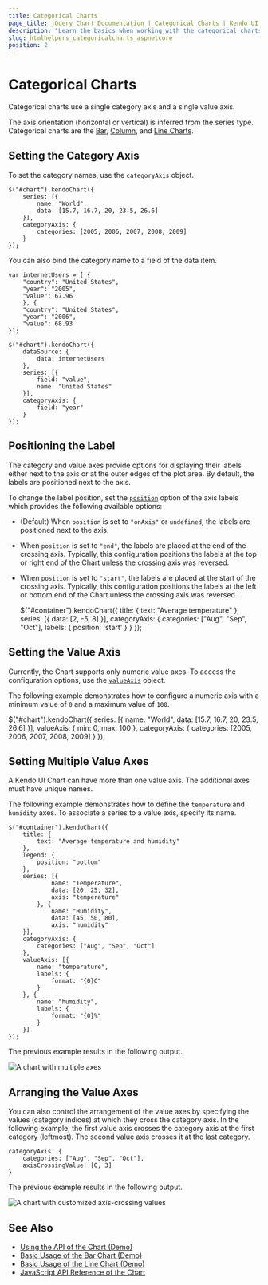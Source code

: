 ```yaml
---
title: Categorical Charts
page_title: jQuery Chart Documentation | Categorical Charts | Kendo UI
description: "Learn the basics when working with the categorical charts in the Telerik UI for ASP.NET Core suite."
slug: htmlhelpers_categoricalcharts_aspnetcore
position: 2
---
```


# Categorical Charts

Categorical charts use a single category axis and a single value axis.

The axis orientation (horizontal or vertical) is inferred from the series type. Categorical charts are the [Bar](https://demos.telerik.com/kendo-ui/bar-charts/index), [Column](https://demos.telerik.com/kendo-ui/bar-charts/column), and [Line Charts](https://demos.telerik.com/kendo-ui/line-charts/index).

## Setting the Category Axis

To set the category names, use the `categoryAxis` object.

    $("#chart").kendoChart({
        series: [{
            name: "World",
            data: [15.7, 16.7, 20, 23.5, 26.6]
        }],
        categoryAxis: {
            categories: [2005, 2006, 2007, 2008, 2009]
        }
    });

You can also bind the category name to a field of the data item.

    var internetUsers = [ {
        "country": "United States",
        "year": "2005",
        "value": 67.96
        }, {
        "country": "United States",
        "year": "2006",
        "value": 68.93
    }];

    $("#chart").kendoChart({
        dataSource: {
            data: internetUsers
        },
        series: [{
            field: "value",
            name: "United States"
        }],
        categoryAxis: {
            field: "year"
        }
    });

## Positioning the Label

The category and value axes provide options for displaying their labels either next to the axis or at the outer edges of the plot area. By default, the labels are positioned next to the axis.

To change the label position, set the [`position`](/api/javascript/dataviz/ui/chart#configuration-categoryAxis.labels.position) option of the axis labels which provides the following available options:

* (Default) When `position` is set to `"onAxis"` or `undefined`, the labels are positioned next to the axis.
* When `position` is set to `"end"`, the labels are placed at the end of the crossing axis. Typically, this configuration positions the labels at the top or right end of the Chart unless the crossing axis was reversed.
* When `position` is set to `"start"`, the labels are placed at the start of the crossing axis. Typically, this configuration positions the labels at the left or bottom end of the Chart unless the crossing axis was reversed.

    $("#container").kendoChart({
        title: {
            text: "Average temperature"
        },
        series: [{
            data: [2, -5, 8]
        }],
        categoryAxis: {
            categories: ["Aug", "Sep", "Oct"],
            labels: {
                position: 'start'
            }
        }
    });

## Setting the Value Axis

Currently, the Chart supports only numeric value axes. To access the configuration options, use the [`valueAxis`](/api/dataviz/chart#valueaxis-object) object.

The following example demonstrates how to configure a numeric axis with a minimum value of `0` and a maximum value of `100`.

$("#chart").kendoChart({
    series: [{
        name: "World",
        data: [15.7, 16.7, 20, 23.5, 26.6]
    }],
    valueAxis: {
        min: 0,
        max: 100
    },
    categoryAxis: {
        categories: [2005, 2006, 2007, 2008, 2009]
    }
});

## Setting Multiple Value Axes

A Kendo UI Chart can have more than one value axis. The additional axes must have unique names.

The following example demonstrates how to define the `temperature` and `humidity` axes. To associate a series to a value axis, specify its name.

    $("#container").kendoChart({
        title: {
            text: "Average temperature and humidity"
        },
        legend: {
            position: "bottom"
        },
        series: [{
                name: "Temperature",
                data: [20, 25, 32],
                axis: "temperature"
            }, {
                name: "Humidity",
                data: [45, 50, 80],
                axis: "humidity"
        }],
        categoryAxis: {
            categories: ["Aug", "Sep", "Oct"]
        },
        valueAxis: [{
            name: "temperature",
            labels: {
                format: "{0}C"
            }
        }, {
            name: "humidity",
            labels: {
                format: "{0}%"
            }
        }]
    });

The previous example results in the following output.

![A chart with multiple axes](../chart-multiple-axes.png)

## Arranging the Value Axes

You can also control the arrangement of the value axes by specifying the values (category indices) at which they cross the category axis. In the following example, the first value axis crosses the category axis at the first category (leftmost). The second value axis crosses it at the last category.

    categoryAxis: {
        categories: ["Aug", "Sep", "Oct"],
        axisCrossingValue: [0, 3]
    }


The previous example results in the following output.

![A chart with customized axis-crossing values](../chart-axis-crossing-values.png)

## See Also

* [Using the API of the Chart (Demo)](https://demos.telerik.com/kendo-ui/chart-api/index)
* [Basic Usage of the Bar Chart (Demo)](https://demos.telerik.com/kendo-ui/bar-charts/index)
* [Basic Usage of the Line Chart (Demo)](https://demos.telerik.com/kendo-ui/line-charts/index)
* [JavaScript API Reference of the Chart](/api/javascript/dataviz/ui/chart)
